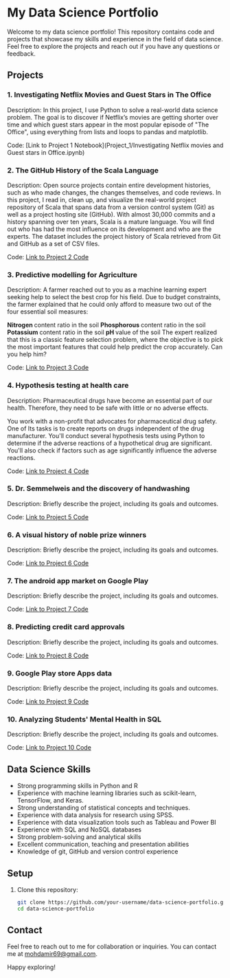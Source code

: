 # My Data Science Portfolio

Welcome to my data science portfolio! This repository contains code and projects that showcase my skills and experience in the field of data science. Feel free to explore the projects and reach out if you have any questions or feedback.

## Projects

### 1. Investigating Netflix Movies and Guest Stars in The Office

Description: In this project, I use Python to solve a real-world data science problem. The goal is to discover if Netflix’s movies are getting shorter over time and which guest stars appear in the most popular episode of "The Office", using everything from lists and loops to pandas and matplotlib.

Code: [Link to Project 1 Notebook](Project_1/Investigating Netflix movies and Guest stars in Office.ipynb)

### 2. The GitHub History of the Scala Language

Description: Open source projects contain entire development histories, such as who made changes, the changes themselves, and code reviews. In this project, I read in, clean up, and visualize the real-world project repository of Scala that spans data from a version control system (Git) as well as a project hosting site (GitHub). With almost 30,000 commits and a history spanning over ten years, Scala is a mature language. You will find out who has had the most influence on its development and who are the experts.
The dataset includes the project history of Scala retrieved from Git and GitHub as a set of CSV files.

Code: [Link to Project 2 Code](https://app.datacamp.com/workspace/w/32383452-bce7-46e5-8d05-fec196dd8b14)

### 3. Predictive modelling for Agriculture

Description: A farmer reached out to you as a machine learning expert seeking help to select the best crop for his field. Due to budget constraints, the farmer explained that he could only afford to measure two out of the four essential soil measures:

<b> Nitrogen </b> content ratio in the soil
<b> Phosphorous </b> content ratio in the soil
<b> Potassium </b> content ratio in the soil
<b> pH </b> value of the soil
The expert realized that this is a classic feature selection problem, where the objective is to pick the most important features that could help predict the crop accurately. Can you help him?

Code: [Link to Project 3 Code](https://app.datacamp.com/workspace/w/f087f5ae-2b33-416c-b8bd-01ffecc1de1a/edit)

### 4. Hypothesis testing at health care
Description: Pharmaceutical drugs have become an essential part of our health. Therefore, they need to be safe with little or no adverse effects.

You work with a non-profit that advocates for pharmaceutical drug safety. One of Its tasks is to create reports on drugs independent of the drug manufacturer. You'll conduct several hypothesis tests using Python to determine if the adverse reactions of a hypothetical drug are significant. You'll also check if factors such as age significantly influence the adverse reactions.

Code: [Link to Project 4 Code](https://app.datacamp.com/workspace/w/08f455e2-d9b2-4e0e-bd78-b5a786dfbaf7/edit)

### 5. Dr. Semmelweis and the discovery of handwashing
Description: Briefly describe the project, including its goals and outcomes.

Code: [Link to Project 5 Code](link_to_project_5_code)

### 6. A visual history of noble prize winners
Description: Briefly describe the project, including its goals and outcomes.

Code: [Link to Project 6 Code](link_to_project_6_code)

### 7. The android app market on Google Play
Description: Briefly describe the project, including its goals and outcomes.

Code: [Link to Project 7 Code](link_to_project_7_code)

### 8. Predicting credit card approvals
Description: Briefly describe the project, including its goals and outcomes.

Code: [Link to Project 8 Code](link_to_project_8_code)

### 9. Google Play store Apps data
Description: Briefly describe the project, including its goals and outcomes.

Code: [Link to Project 9 Code](link_to_project_9_code)

### 10. Analyzing Students' Mental Health in SQL 
Description: Briefly describe the project, including its goals and outcomes.

Code: [Link to Project 10 Code](link_to_project_10_code)

## Data Science Skills

- Strong programming skills in Python and R
- Experience with machine learning libraries such as scikit-learn, TensorFlow, and Keras.
- Strong understanding of statistical concepts and techniques.
- Experience with data analysis for research using SPSS.
- Experience with data visualization tools such as Tableau and Power BI
- Experience with SQL and NoSQL databases
- Strong problem-solving and analytical skills
- Excellent communication, teaching and presentation abilities
- Knowledge of git, GitHub and version control experience


## Setup

1. Clone this repository:

   ```bash
   git clone https://github.com/your-username/data-science-portfolio.git
   cd data-science-portfolio


## Contact

Feel free to reach out to me for collaboration or inquiries. You can contact me at [mohdamir69@gmail.com](mailto:mohdamir69@gmail.com).

Happy exploring!
